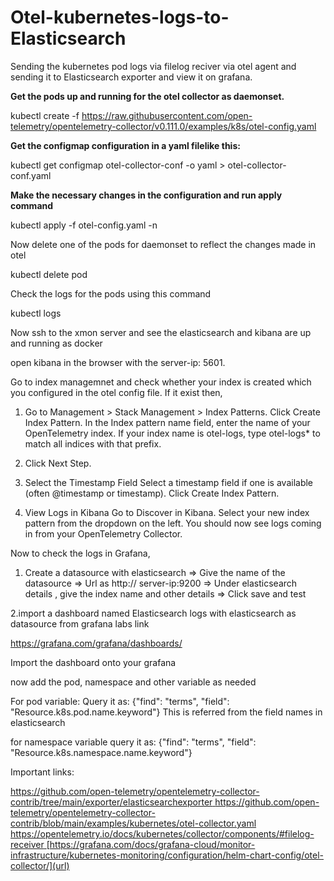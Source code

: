 # Otel-kubernetes-logs-to-Elasticsearch
Sending the kubernetes pod logs via filelog reciver via otel agent and sending it to Elasticsearch exporter and view it on grafana.

**Get the pods up and running for the otel collector as daemonset.**

kubectl create -f https://raw.githubusercontent.com/open-telemetry/opentelemetry-collector/v0.111.0/examples/k8s/otel-config.yaml

**Get the configmap configuration in a yaml filelike this:**

kubectl get configmap otel-collector-conf -o yaml > otel-collector-conf.yaml

**Make the necessary changes in the configuration and run apply command**

kubectl apply -f otel-config.yaml -n <namesapce>

Now delete one of the pods for daemonset to reflect the changes made in otel 

kubectl delete pod <pod-name>

Check the logs for the pods using this command

kubectl logs <pod-name>

Now ssh to the xmon server and see the elasticsearch and kibana are up and running as docker 

open kibana in the browser with the server-ip: 5601.

Go to index managemnet and check whether your index is created which you configured in the otel config file.
If it exist then,

1. Go to Management > Stack Management > Index Patterns.
Click Create Index Pattern.
In the Index pattern name field, enter the name of your OpenTelemetry index. If your index name is otel-logs, type otel-logs* to match all indices with that prefix.

2. Click Next Step.
3. Select the Timestamp Field
Select a timestamp field if one is available (often @timestamp or timestamp).
Click Create Index Pattern.

4. View Logs in Kibana
Go to Discover in Kibana.
Select your new index pattern from the dropdown on the left.
You should now see logs coming in from your OpenTelemetry Collector.

Now to check the logs in Grafana,

1. Create a datasource with elasticsearch
   => Give the name of the datasource
   => Url as http:// server-ip:9200
   => Under elasticsearch details , give the index name and other details
   => Click save and test
   

2.import a dashboard named Elasticsearch logs with elasticsearch as datasource from grafana labs link 

[https://grafana.com/grafana/dashboards/
](url)

Import the dashboard onto your grafana

now add the pod, namespace and other variable as needed

For pod variable: Query it as: {"find": "terms", "field": "Resource.k8s.pod.name.keyword"} This is referred from the field names in elasticsearch

for namespace variable query it as:  {"find": "terms", "field": "Resource.k8s.namespace.name.keyword"}


Important links:

[https://github.com/open-telemetry/opentelemetry-collector-contrib/tree/main/exporter/elasticsearchexporter
](url)
[https://github.com/open-telemetry/opentelemetry-collector-contrib/blob/main/examples/kubernetes/otel-collector.yaml
](url) 
[https://opentelemetry.io/docs/kubernetes/collector/components/#filelog-receiver
](url)
[https://grafana.com/docs/grafana-cloud/monitor-infrastructure/kubernetes-monitoring/configuration/helm-chart-config/otel-collector/](url)
